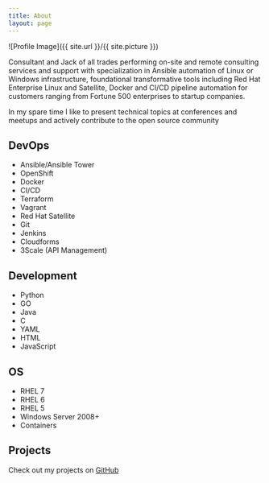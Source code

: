 ```yaml
---
title: About
layout: page
---
```

![Profile Image]({{ site.url }}/{{ site.picture }})


<p>Consultant and Jack of all trades performing on-site and remote consulting services and support with specialization in Ansible automation of Linux or Windows infrastructure, foundational transformative tools including Red Hat Enterprise Linux and Satellite, Docker and CI/CD pipeline automation for customers ranging from Fortune 500 enterprises to startup companies.

In my spare time I like to present technical topics at conferences and meetups and actively contribute to the open source community</p>

<h2>DevOps</h2>

<ul class="skill-list">
	<li>Ansible/Ansible Tower</li>
	<li>OpenShift</li>
	<li>Docker</li>
	<li>CI/CD</li>
	<li>Terraform</li>
	<li>Vagrant</li>
	<li>Red Hat Satellite</li>
	<li>Git</li>
	<li>Jenkins</li>
	<li>Cloudforms</li>
	<li>3Scale (API Management)</li>
</ul>

<h2>Development</h2>

<ul class="skill-list">
        <li>Python</li>
        <li>GO</li>
        <li>Java</li>
        <li>C</li>
        <li>YAML</li>
        <li>HTML</li>
        <li>JavaScript</li>
</ul>

<h2>OS</h2>

<ul class="skill-list">
        <li>RHEL 7</li>
        <li>RHEL 6</li>
        <li>RHEL 5</li>
        <li>Windows Server 2008+</li>
        <li>Containers</li>
</ul>


<h2>Projects</h2>

Check out my projects on <a href="https://github.com/daniyalj">GitHub</a>
